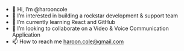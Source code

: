 - 👋 Hi, I’m @harooncole
- 👀 I’m interested in building a rockstar development & support team
- 🌱 I’m currently learning React and GitHub 
- 💞️ I’m looking to collaborate on a Video & Voice Communication Application
- 📫 How to reach me haroon.cole@gmail.com

<!---
harooncole/harooncole is a ✨ special ✨ repository because its `README.md` (this file) appears on your GitHub profile.
You can click the Preview link to take a look at your changes.
--->
